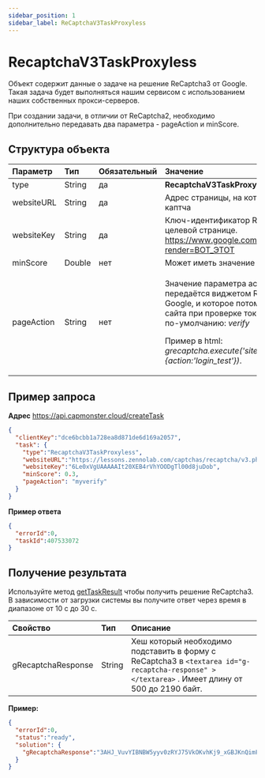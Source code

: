 ```yaml
---
sidebar_position: 1
sidebar_label: ReCaptchaV3TaskProxyless
---
```



# RecaptchaV3TaskProxyless
Объект содержит данные о задаче на решение ReCaptcha3 от Google. Такая задача будет выполняться нашим сервисом с использованием наших собственных прокси-серверов.

При создании задачи, в отличии от ReCaptcha2, необходимо дополнительно передавать два параметра - pageAction и minScore.

## **Структура объекта**

|**Параметр**|**Тип**|**Обязательный**|**Значение**|
| :- | :- | :- | :- |
|type|String|да|**RecaptchaV3TaskProxyless**|
|websiteURL|String|да|Адрес страницы, на которой решается каптча|
|websiteKey|String|да|Ключ-идентификатор ReCaptcha3 на целевой странице.<br/>https://www.google.com/recaptcha/api.js?render=ВОТ_ЭТОТ|
|minScore|Double|нет|Может иметь значение от 0.1 до 0.9.|
|pageAction|String|нет|<p>Значение параметра action, которое передаётся виджетом ReCaptcha в Google, и которое потом видит владелец сайта при проверке токена. Значение по-умолчанию: *verify*</p><p>Пример в html:<br/>*grecaptcha.execute('site_key', {action:'login_test'})*.</p>|

## **Пример запроса**

**Адрес** <https://api.capmonster.cloud/createTask>

```json
{
  "clientKey":"dce6bcbb1a728ea8d871de6d169a2057",
  "task": {
    "type":"RecaptchaV3TaskProxyless",
    "websiteURL":"https://lessons.zennolab.com/captchas/recaptcha/v3.php?level=beta",
    "websiteKey":"6Le0xVgUAAAAAIt20XEB4rVhYOODgTl00d8juDob",
    "minScore": 0.3,
    "pageAction": "myverify"
  }
}
```

**Пример ответа**

```json
{
  "errorId":0,
  "taskId":407533072
}
```
## **Получение результата**
Используйте метод [getTaskResult](https://capmonster.atlassian.net/wiki/spaces/APIS/pages/557078/getTaskResult) чтобы получить решение ReCaptcha3. В зависимости от загрузки системы вы получите ответ через время в диапазоне от 10 с до 30 с.

|**Свойство**|**Тип**|**Описание**|
| :- | :- | :- |
|gRecaptchaResponse|String|Хеш который необходимо подставить в форму с ReCaptcha3 в  `<textarea id="g-recaptcha-response" ></textarea>` . Имеет длину от 500 до 2190 байт.|

**Пример:**

```json
{
  "errorId":0,
  "status":"ready",
  "solution": {
    "gRecaptchaResponse":"3AHJ_VuvYIBNBW5yyv0zRYJ75VkOKvhKj9_xGBJKnQimF72rfoq3Iy-DyGHMwLAo6a3"
  }
}
```